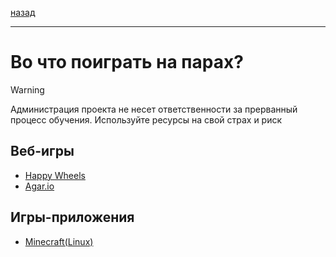 [назад](../../README.md)
***
# Во что поиграть на парах?
> [!WARNING]
> Администрация проекта не несет ответственности за прерванный процесс обучения.
> Используйте ресурсы на свой страх и риск

## Веб-игры
+ [Happy Wheels](https://totaljerkface.com/happy_wheels.tjf)
+ [Agar.io](https://agar.io/)

## Игры-приложения
+ [Minecraft(Linux)](Minecraft.md)
